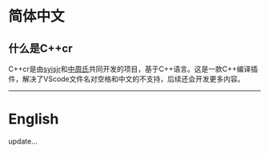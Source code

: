 # 简体中文
## 什么是C++cr
C++cr是由[syisjr](https://github.com/syisjr)和[中周氏](https://github.com/ZhonZhouShe)共同开发的项目，基于C++语言。这是一款C++编译插件，解决了VScode文件名对空格和中文的不支持，后续还会开发更多内容。

___

# English
update...